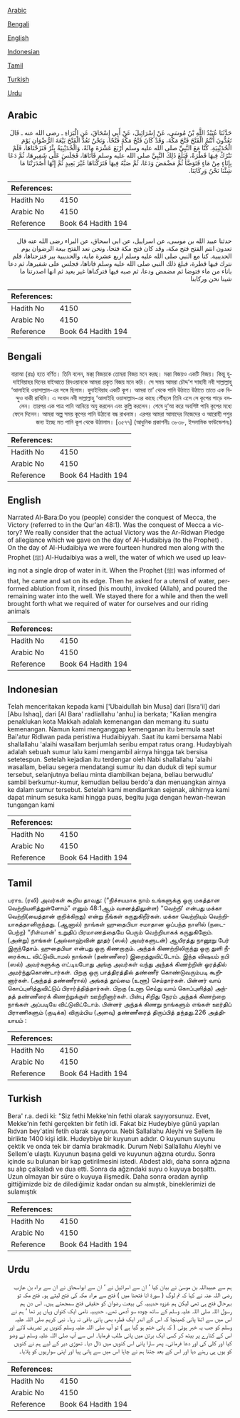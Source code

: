 [Arabic](#arabic)

[Bengali](#bengali)

[English](#english)

[Indonesian](#indonesian)

[Tamil](#tamil)

[Turkish](#turkish)

[Urdu](#urdu)

## Arabic


<div dir="rtl" lang="ar" style={{fontSize:'larger',backgroundColor:'#f8f9fa',padding:20}}>
حَدَّثَنَا عُبَيْدُ اللَّهِ بْنُ مُوسَى، عَنْ إِسْرَائِيلَ، عَنْ أَبِي إِسْحَاقَ، عَنِ الْبَرَاءِ ـ رضى الله عنه ـ قَالَ تَعُدُّونَ أَنْتُمُ الْفَتْحَ فَتْحَ مَكَّةَ، وَقَدْ كَانَ فَتْحُ مَكَّةَ فَتْحًا، وَنَحْنُ نَعُدُّ الْفَتْحَ بَيْعَةَ الرُّضْوَانِ يَوْمَ الْحُدَيْبِيَةِ‏.‏ كُنَّا مَعَ النَّبِيِّ صلى الله عليه وسلم أَرْبَعَ عَشْرَةَ مِائَةً، وَالْحُدَيْبِيَةُ بِئْرٌ فَنَزَحْنَاهَا، فَلَمْ نَتْرُكْ فِيهَا قَطْرَةً، فَبَلَغَ ذَلِكَ النَّبِيَّ صلى الله عليه وسلم فَأَتَاهَا، فَجَلَسَ عَلَى شَفِيرِهَا، ثُمَّ دَعَا بِإِنَاءٍ مِنْ مَاءٍ فَتَوَضَّأَ ثُمَّ مَضْمَضَ وَدَعَا، ثُمَّ صَبَّهُ فِيهَا فَتَرَكْنَاهَا غَيْرَ بَعِيدٍ ثُمَّ إِنَّهَا أَصْدَرَتْنَا مَا شِئْنَا نَحْنُ وَرِكَابَنَا‏.‏
</div>
<div style={{backgroundColor:'#f8f9fa',padding:20, marginBottom: 10}}><table> <thead> <tr> <th>References:</th> <th></th> </tr> </thead> <tbody><tr><td>Hadith No</td><td>4150</td></tr><tr><td>Arabic No</td><td>4150</td></tr><tr><td>Reference</td><td>Book 64 Hadith 194</td></tr></tbody></table></div>


<div dir="rtl" lang="ar" style={{fontSize:'larger',backgroundColor:'#f8f9fa',padding:20}}>
حدثنا عبيد الله بن موسى، عن اسراييل، عن ابي اسحاق، عن البراء رضى الله عنه قال تعدون انتم الفتح فتح مكة، وقد كان فتح مكة فتحا، ونحن نعد الفتح بيعة الرضوان يوم الحديبية. كنا مع النبي صلى الله عليه وسلم اربع عشرة ماية، والحديبية بير فنزحناها، فلم نترك فيها قطرة، فبلغ ذلك النبي صلى الله عليه وسلم فاتاها، فجلس على شفيرها، ثم دعا باناء من ماء فتوضا ثم مضمض ودعا، ثم صبه فيها فتركناها غير بعيد ثم انها اصدرتنا ما شينا نحن وركابنا
</div>
<div style={{backgroundColor:'#f8f9fa',padding:20, marginBottom: 10}}><table> <thead> <tr> <th>References:</th> <th></th> </tr> </thead> <tbody><tr><td>Hadith No</td><td>4150</td></tr><tr><td>Arabic No</td><td>4150</td></tr><tr><td>Reference</td><td>Book 64 Hadith 194</td></tr></tbody></table></div>

## Bengali


<div dir="rtl" lang="bn" style={{fontSize:'larger',backgroundColor:'#f8f9fa',padding:20}}>
বারাআ (রাঃ) হতে বর্ণিত। তিনি বলেন, মক্কা্ বিজয়কে তোমরা বিজয় মনে করছ। মক্কা বিজয়ও একটি বিজয়। কিন্তু হুদাইবিয়াহর দিনের বাইআতে রিদওয়ানকে আমরা প্রকৃত বিজয় মনে করি। সে সময় আমরা চৌদ্দ’শ সাহাবী নবী সাল্লাল্লাহু ‘আলাইহি ওয়াসাল্লাম-এর সঙ্গে ছিলাম। হুদাইবিয়াহ একটি কূপ। আমরা তা’ থেকে পানি উঠাতে উঠাতে তাতে এক বিন্দুও বাকী রাখিনি। এ সংবাদ নবী সাল্লাল্লাহু ‘আলাইহি ওয়াসাল্লাম-এর কাছে পৌঁছলে তিনি এসে সে কূপের পাড়ে বসলেন। তারপর এক পাত্র পানি আনিয়ে অযু করলেন এবং কুল্লি করলেন। শেষে দু‘আ করে অবশিষ্ট পানি কূপের মধ্যে ফেলে দিলেন। আমরা অল্প সময় কূপের পানি উঠানো বন্ধ রাখলাম। এরপর আমরা আমাদের নিজেদের ও আরোহী পশুর জন্য ইচ্ছে মত পানি কূপ থেকে উঠালাম। [৩৫৭৭] (আধুনিক প্রকাশনীঃ ৩৮৩৮, ইসলামিক ফাউন্ডেশনঃ)
</div>
<div style={{backgroundColor:'#f8f9fa',padding:20, marginBottom: 10}}><table> <thead> <tr> <th>References:</th> <th></th> </tr> </thead> <tbody><tr><td>Hadith No</td><td>4150</td></tr><tr><td>Arabic No</td><td>4150</td></tr><tr><td>Reference</td><td>Book 64 Hadith 194</td></tr></tbody></table></div>

## English


<div dir="ltr" lang="en" style={{fontSize:'larger',backgroundColor:'#f8f9fa',padding:20}}>
Narrated Al-Bara:Do you (people) consider the conquest of Mecca, the Victory (referred to in the Qur'an 48:1). Was the conquest of Mecca a victory? We really consider that the actual Victory was the Ar-Ridwan Pledge of allegiance which we gave on the day of Al-Hudaibiya (to the Prophet) . On the day of Al-Hudaibiya we were fourteen hundred men along with the Prophet (ﷺ) Al-Hudaibiya was a well, the water of which we used up leaving not a single drop of water in it. When the Prophet (ﷺ) was informed of that, he came and sat on its edge. Then he asked for a utensil of water, performed ablution from it, rinsed (his mouth), invoked (Allah), and poured the remaining water into the well. We stayed there for a while and then the well brought forth what we required of water for ourselves and our riding animals
</div>
<div style={{backgroundColor:'#f8f9fa',padding:20, marginBottom: 10}}><table> <thead> <tr> <th>References:</th> <th></th> </tr> </thead> <tbody><tr><td>Hadith No</td><td>4150</td></tr><tr><td>Arabic No</td><td>4150</td></tr><tr><td>Reference</td><td>Book 64 Hadith 194</td></tr></tbody></table></div>

## Indonesian


<div dir="ltr" lang="id" style={{fontSize:'larger',backgroundColor:'#f8f9fa',padding:20}}>
Telah menceritakan kepada kami ['Ubaidullah bin Musa] dari [Isra'il] dari [Abu Ishaq], dari [Al Bara' radliallahu 'anhu] ia berkata; "Kalian mengira penaklukan kota Makkah adalah kemenangan dan memang itu suatu kemenangan. Namun kami menganggap kemenganan itu bermula saat Bai'atur Ridlwan pada peristiwa Hudaibiyyah. Saat itu kami bersama Nabi shallallahu 'alaihi wasallam berjumlah seribu empat ratus orang. Hudaybiyah adalah sebuah sumur lalu kami mengambil airnya hingga tak bersisa setetespun. Setelah kejadian itu terdengar oleh Nabi shallallahu 'alaihi wasallam, beliau segera mendatangi sumur itu dan duduk di tepi sumur tersebut, selanjutnya beliau minta diambilkan bejana, beliau berwudlu' sambil berkumur-kumur, kemudian beliau berdo'a dan menuangkan airnya ke dalam sumur tersebut. Setelah kami mendiamkan sejenak, akhirnya kami dapat minum sesuka kami hingga puas, begitu juga dengan hewan-hewan tungangan kami
</div>
<div style={{backgroundColor:'#f8f9fa',padding:20, marginBottom: 10}}><table> <thead> <tr> <th>References:</th> <th></th> </tr> </thead> <tbody><tr><td>Hadith No</td><td>4150</td></tr><tr><td>Arabic No</td><td>4150</td></tr><tr><td>Reference</td><td>Book 64 Hadith 194</td></tr></tbody></table></div>

## Tamil


<div dir="ltr" lang="ta" style={{fontSize:'larger',backgroundColor:'#f8f9fa',padding:20}}>
பராஉ (ரலி) அவர்கள் கூறிய தாவது: (“நிச்சயமாக நாம் உங்களுக்கு ஒரு மகத்தான வெற்றியளித்துள்ளோம்” எனும் 48:1ஆம் வசனத்திலுள்ள) “வெற்றி' என்பது மக்கா வெற்றி(யைத்தான் குறிக்கிறது) என்று நீங்கள் கருதுகிறீர்கள். மக்கா வெற்றியும் வெற்றியாகத்தானிருந்தது. (ஆனால்) நாங்கள் ஹுதைபியா சமாதான ஒப்பந்த நாளில் (நடைபெற்ற) “ரிள்வான்' உறுதிப் பிரமாணத்தையே பெரும் வெற்றியாகக் கருதுகிறோம். (அன்று) நாங்கள் (அல்லாஹ்வின் தூதர் (ஸல்) அவர்களுடன்) ஆயிரத்து நானூறு பேர் இருந்தோம். ஹுதைபியா என்பது ஒரு கிணறாகும். அந்தக் கிணற்றிலிருந்து ஒரு துளி நீரைக்கூட விட்டுவிடாமல் நாங்கள் (தண்ணீரை) இறைத்துவிட்டோம். இந்த விஷயம் நபி (ஸல்) அவர்களுக்கு எட்டியபோது அங்கு அவர்கள் வந்து அந்தக் கிணற்றின் ஓரத்தில் அமர்ந்துகொண்டார்கள். பிறகு ஒரு பாத்திரத்தில் தண்ணீர் கொண்டுவரும்படி கூறினார்கள். (அந்தத் தண்ணீரால்) அங்கத் தூய்மை (உளூ) செய்தார்கள். பின்னர் வாய் கொப்புளித்துவிட்டுப் பிரார்த்தித்தார்கள். பிறகு (உளூ செய்து வாய் கொப்புளித்த) அந்தத் தண்ணீரைக் கிணற்றுக்குள் ஊற்றினார்கள். பின்பு சிறிது நேரம் அந்தக் கிணற்றை நாங்கள் அப்படியே விட்டுவிட்டோம். பின்னர் அந்தக் கிணறு நாங்களும் எங்கள் ஊர்திப் பிராணிகளும் (குடிக்க) விரும்பிய (அளவு) தண்ணீரைத் திருப்பித் தந்தது.226 அத்தியாயம் :
</div>
<div style={{backgroundColor:'#f8f9fa',padding:20, marginBottom: 10}}><table> <thead> <tr> <th>References:</th> <th></th> </tr> </thead> <tbody><tr><td>Hadith No</td><td>4150</td></tr><tr><td>Arabic No</td><td>4150</td></tr><tr><td>Reference</td><td>Book 64 Hadith 194</td></tr></tbody></table></div>

## Turkish


<div dir="ltr" lang="tr" style={{fontSize:'larger',backgroundColor:'#f8f9fa',padding:20}}>
Bera' r.a. dedi ki: "Siz fethi Mekke'nin fethi olarak sayıyorsunuz. Evet, Mekke'nin fethi gerçekten bir fetih idi. Fakat biz Hudeybiye günü yapılan Rıdvan bey'atini fetih olarak sayıyoruı. Nebi Sallallahu Aleyhi ve Sellem ile birlikte 1400 kişi idik. Hudeybiye bir kuyunun adıdır. O kuyunun suyunu çektik ve onda tek bir damla bırakmadık. Durum Nebi Sallallahu Aleyhi ve Sellem'e ulaştı. Kuyunun başına geldi ve kuyunun ağzına oturdu. Sonra içinde su bulunan bir kap getirilmesini istedi. Abdest aldı, daha sonra ağzına su alıp çalkaladı ve dua etti. Sonra da ağzındaki suyu o kuyuya boşalttı. Uzun olmayan bir süre o kuyuya ilişmedik. Daha sonra oradan ayrılıp gittiğimizde biz de dilediğimiz kadar ondan su almıştık, bineklerimizi de sulamıştık
</div>
<div style={{backgroundColor:'#f8f9fa',padding:20, marginBottom: 10}}><table> <thead> <tr> <th>References:</th> <th></th> </tr> </thead> <tbody><tr><td>Hadith No</td><td>4150</td></tr><tr><td>Arabic No</td><td>4150</td></tr><tr><td>Reference</td><td>Book 64 Hadith 194</td></tr></tbody></table></div>

## Urdu


<div dir="rtl" lang="ur" style={{fontSize:'larger',backgroundColor:'#f8f9fa',padding:20}}>
ہم سے عبیداللہ بن موسیٰ نے بیان کیا ‘ ان سے اسرائیل نے ‘ ان سے ابواسحاق نے ان سے براء بن عازب رضی اللہ عنہ نے کہا کہ تم لوگ ( سورۃ انا فتحنا میں ) فتح سے مراد مکہ کی فتح لیتے ہو۔ فتح مکہ تو بہرحال فتح ہی تھی لیکن ہم غزوہ حدیبیہ کی بیعت رضوان کو حقیقی فتح سمجھتے ہیں۔ اس دن ہم رسول اللہ صلی اللہ علیہ وسلم کے ساتھ چودہ سو آدمی تھے۔ حدیبیہ نامی ایک کنواں وہاں پر تھا ‘ ہم نے اس میں سے اتنا پانی کھینچا کہ اس کے اندر ایک قطرہ بھی پانی باقی نہ رہا۔ نبی کریم صلی اللہ علیہ وسلم کو جب یہ خبر ہوئی ( کہ پانی ختم ہو گیا ہے ) تو آپ صلی اللہ علیہ وسلم کنویں پر تشریف لائے اور اس کے کنارے پر بیٹھ کر کسی ایک برتن میں پانی طلب فرمایا۔ اس سے آپ صلی اللہ علیہ وسلم نے وضو کیا اور کلی کی اور دعا فرمائی۔ پھر سارا پانی اس کنویں میں ڈال دیا۔ تھوڑی دیر کے لیے ہم نے کنویں کو یوں ہی رہنے دیا اور اس کے بعد جتنا ہم نے چاہا اس میں سے پانی پیا اور اپنی سواریوں کو پلایا۔
</div>
<div style={{backgroundColor:'#f8f9fa',padding:20, marginBottom: 10}}><table> <thead> <tr> <th>References:</th> <th></th> </tr> </thead> <tbody><tr><td>Hadith No</td><td>4150</td></tr><tr><td>Arabic No</td><td>4150</td></tr><tr><td>Reference</td><td>Book 64 Hadith 194</td></tr></tbody></table></div>